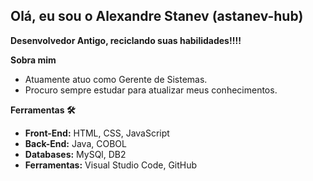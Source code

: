 ## Olá, eu sou o Alexandre Stanev (astanev-hub)

**Desenvolvedor Antigo, reciclando suas habilidades!!!!**

**Sobra mim**

*  Atuamente atuo como Gerente de Sistemas.
*  Procuro sempre estudar para atualizar meus conhecimentos.

**Ferramentas 🛠️**

* **Front-End:** HTML, CSS, JavaScript
* **Back-End:** Java, COBOL
* **Databases:** MySQl, DB2
* **Ferramentas:** Visual Studio Code, GitHub